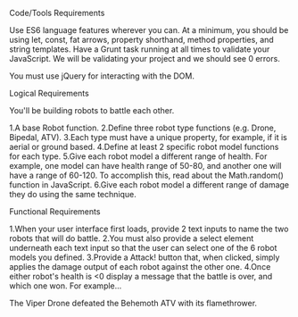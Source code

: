 Code/Tools Requirements

Use ES6 language features wherever you can. At a minimum, you should be using let, const, fat arrows, property shorthand, method properties, and string templates.
Have a Grunt task running at all times to validate your JavaScript. We will be validating your project and we should see 0 errors.

You must use jQuery for interacting with the DOM.

Logical Requirements

You'll be building robots to battle each other.

1.A base Robot function.
2.Define three robot type functions (e.g. Drone, Bipedal, ATV).
3.Each type must have a unique property, for example, if it is aerial or ground based.
4.Define at least 2 specific robot model functions for each type.
5.Give each robot model a different range of health. For example, one model can have health range of 50-80, and another one will have a range of 60-120. To accomplish this, read about the Math.random() function in JavaScript.
6.Give each robot model a different range of damage they do using the same technique.

Functional Requirements

1.When your user interface first loads, provide 2 text inputs to name the two robots that will do battle.
2.You must also provide a select element underneath each text input so that the user can select one of the 6 robot models you defined.
3.Provide a Attack! button that, when clicked, simply applies the damage output of each robot against the other one.
4.Once either robot's health is <0 display a message that the battle is over, and which one won. For example...

The Viper Drone defeated the Behemoth ATV with its flamethrower.